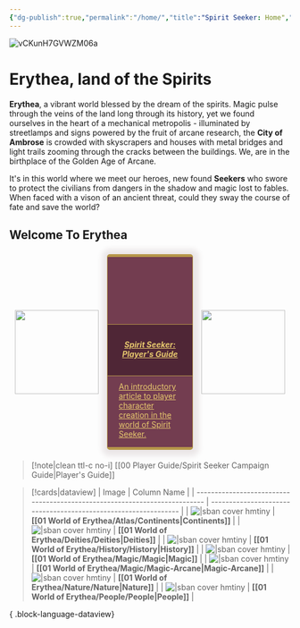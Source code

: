 ```yaml
---
{"dg-publish":true,"permalink":"/home/","title":"Spirit Seeker: Home","pinned":true,"tags":["gardenEntry"],"noteIcon":""}
---
```


![vCKunH7GVWZM06a](https://i.imgur.com/bMFh1js.jpeg "Spirit")

# Erythea, land of the Spirits 

**Erythea**, a vibrant world blessed by the dream of the spirits. Magic pulse through the veins of the land long through its history, yet we found ourselves in the heart of a mechanical metropolis - illuminated by streetlamps and signs powered by the fruit of arcane research, the **City of Ambrose** is crowded with skyscrapers and houses with metal bridges and light trails zooming through the cracks between the buildings. We, are in the birthplace of the Golden Age of Arcane. 

It's in this world where we meet our heroes, new found **Seekers** who swore to protect the civilians from dangers in the shadow and magic lost to fables. When faced with a vison of an ancient threat, could they sway the course of fate and save the world?


## Welcome To Erythea

<div style="display: flex; flex-wrap: nowrap; align-items: center; justify-content: center;"> 
<div style="display: flex; flex-direction: column; justify-content: center;align-items:center;"> 
<img style="padding: 10px; width: 150px" src="https://www.worldanvil.com/uploads/images/0f9a5d4a828814d6fad3e6067ec5770d.png"/> 
</div>
<div style="border:1.5px #b69649 solid; border-bottom: 5px #b69649 solid; border-top: 5px #b69649 solid; border-radius: 5px 5px 5px 5px; box-shadow: 1px 1px 10px 10px rgba(76, 36, 51, 0.1); padding: 10px; margin: 5px; background: #733d50; -webkit-transition: all .5s; width: 300px"> 
<a style="background-color: rgba(0,0,0,0); box-sizing: border-box; color: rgb(230, 200, 110); " href="/00-player-guide/spirit-seeker-campaign-guide/">
<div style="box-sizing: border-box; color: #e6c86e;overflow: hidden; margin-bottom:10px; margin-right:-10px; margin-left: -10px; margin-top:-10px; background-position: center; background-size: cover; min-height:120px; max-height:120px; background-image: url('https://i.imgur.com/3k7kcVc.jpeg')"></div> 
<div style="color: #e6c86e; border-top: 1.5px #b69649 solid; border-bottom: 1.5px #b69649 solid; background: rgba(76, 36, 51, 0.9); padding: 7px 15px 7px 15px; border-radius: 0px; margin: -10px -10px 5px -10px;">
<h5 style = "text-align: center; color: rgb(230, 200, 110); " >Spirit Seeker: Player's Guide</h5> 
</div>
<div style="padding: 5px 10px;">
An introductory article to player character creation in the world of Spirit Seeker.  
</div></a>
</div>
<div style="display: flex; flex-direction: column; justify-content: center;align-items:center;"> 
<img style="padding: 10px; width: 150px" src="https://i.imgur.com/VflDIJ4.png"/> 
</div>
</div>

>[!note|clean ttl-c no-i] [[00 Player Guide/Spirit Seeker Campaign Guide\|Player's Guide]] 


>[!cards|dataview]
> | Image                                                                      | Column Name                                                     |
> | -------------------------------------------------------------------------- | --------------------------------------------------------------- |
> | ![\|sban cover hmtiny](https://i.imgur.com/84etCtd.jpeg "City of Assydia") | **[[01 World of Erythea/Atlas/Continents\|Continents]]**     |
> | ![\|sban cover hmtiny](https://i.imgur.com/84etCtd.jpeg "City of Assydia") | **[[01 World of Erythea/Deities/Deities\|Deities]]**         |
> | ![\|sban cover hmtiny](https://i.imgur.com/84etCtd.jpeg "City of Assydia") | **[[01 World of Erythea/History/History\|History]]**         |
> | ![\|sban cover hmtiny](https://i.imgur.com/84etCtd.jpeg "City of Assydia") | **[[01 World of Erythea/Magic/Magic\|Magic]]**               |
> | ![\|sban cover hmtiny](https://i.imgur.com/84etCtd.jpeg "City of Assydia") | **[[01 World of Erythea/Magic/Magic-Arcane\|Magic-Arcane]]** |
> | ![\|sban cover hmtiny](https://i.imgur.com/84etCtd.jpeg "City of Assydia") | **[[01 World of Erythea/Nature/Nature\|Nature]]**            |
> | ![\|sban cover hmtiny](https://i.imgur.com/84etCtd.jpeg "City of Assydia") | **[[01 World of Erythea/People/People\|People]]**            |
> 
{ .block-language-dataview}

